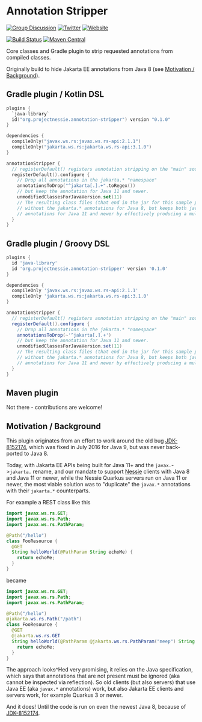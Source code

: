 # Annotation Stripper

[![Group Discussion](https://img.shields.io/badge/Discussion-Groups-blue.svg?color=3d4db3&logo=google&style=for-the-badge&logoColor=white)](https://groups.google.com/g/projectnessie)
[![Twitter](https://img.shields.io/badge/Twitter-Follow_Us-blue?color=3d4db3&logo=twitter&style=for-the-badge&logoColor=white)](https://twitter.com/projectnessie)
[![Website](https://img.shields.io/badge/https-projectnessie.org-blue?color=3d4db3&logo=firefox&style=for-the-badge&logoColor=white)](https://projectnessie.org/)

[![Build Status](https://img.shields.io/github/actions/workflow/status/projectnessie/annotation-stripper/main.yml?label=Main%20CI&logo=Github&style=for-the-badge)](https://github.com/projectnessie/annotation-stripper/actions/workflows/main.yml)
[![Maven Central](https://img.shields.io/maven-central/v/org.projectnessie.annotation-stripper/annotation-stripper?label=Maven%20Central&logo=apachemaven&color=3f6ec6&style=for-the-badge&logoColor=white)](https://search.maven.org/artifact/org.projectnessie.annotation-stripper/annotation-stripper)

Core classes and Gradle plugin to strip requested annotations from compiled classes.

Originally build to hide Jakarta EE annotations from Java 8 (see [Motivation / Background](#motivation--background)).

## Gradle plugin / Kotlin DSL

```kotlin
plugins {
  `java-library`
  id("org.projectnessie.annotation-stripper") version "0.1.0"
}

dependencies {
  compileOnly("javax.ws.rs:javax.ws.rs-api:2.1.1")
  compileOnly("jakarta.ws.rs:jakarta.ws.rs-api:3.1.0")
}

annotationStripper {
  // registerDefault() registers annotation stripping on the "main" source set.
  registerDefault().configure {
    // Drop all annotations in the jakarta.* "namespace"
    annotationsToDrop("^jakarta[.].+".toRegex())
    // but keep the annotation for Java 11 and newer.
    unmodifiedClassesForJavaVersion.set(11)
    // The resulting class files (that end in the jar for this sample project) contains classes
    // without the jakarta.* annotations for Java 8, but keeps both javax.* and jakarta.*
    // annotations for Java 11 and newer by effectively producing a multi-release jar.
  }
}
```

## Gradle plugin / Groovy DSL

```groovy
plugins {
  id 'java-library'
  id 'org.projectnessie.annotation-stripper' version '0.1.0'
}

dependencies {
  compileOnly 'javax.ws.rs:javax.ws.rs-api:2.1.1'
  compileOnly 'jakarta.ws.rs:jakarta.ws.rs-api:3.1.0'
}

annotationStripper {
  // registerDefault() registers annotation stripping on the "main" source set.
  registerDefault().configure {
    // Drop all annotations in the jakarta.* "namespace"
    annotationsToDrop(~'^jakarta[.].+')
    // but keep the annotation for Java 11 and newer.
    unmodifiedClassesForJavaVersion.set(11)
    // The resulting class files (that end in the jar for this sample project) contains classes
    // without the jakarta.* annotations for Java 8, but keeps both javax.* and jakarta.*
    // annotations for Java 11 and newer by effectively producing a multi-release jar.
  }
}
```

## Maven plugin

Not there - contributions are welcome!

## Motivation / Background

This plugin originates from an effort to work around the old bug
[JDK-8152174](https://bugs.openjdk.org/browse/JDK-8152174), which was fixed in July 2016 for
Java 9, but was never back-ported to Java 8.

Today, with Jakarta EE APIs being built for Java 11+ and the `javax.`->`jakarta.` rename, and
our mandate to support [Nessie](https://githubcom/projectnessie/nessie) clients with Java 8 and
Java 11 or newer, while the Nessie Quarkus servers run on Java 11 or newer, the most viable
solution was to "duplicate" the `javax.*` annotations with their `jakarta.*` counterparts.

For example a REST class like this
```java
import javax.ws.rs.GET;
import javax.ws.rs.Path;
import javax.ws.rs.PathParam;

@Path("/hello")
class FooResource {
  @GET
  String helloWorld(@PathParam String echoMe) {
    return echoMe;
  }
} 
```
became
```java
import javax.ws.rs.GET;
import javax.ws.rs.Path;
import javax.ws.rs.PathParam;

@Path("/hello")
@jakarta.ws.rs.Path("/path")
class FooResource {
  @GET
  @jakarta.ws.rs.GET
  String helloWorld(@PathParam @jakarta.ws.rs.PathParam("meep") String echoMe) {
    return echoMe;
  }
} 
```

The approach look~~s~~^Hed very promising, it relies on the Java specification, which says that
annotations that are not present must be ignored (aka cannot be inspected via reflection).
So old clients (but also servers) that use Java EE (aka `javax.*` annotations) work, but also
Jakarta EE clients and servers work, for example Quarkus 3 or newer.

And it does! Until the code is run on even the newest Java 8, because of
[JDK-8152174](https://bugs.openjdk.org/browse/JDK-8152174).

